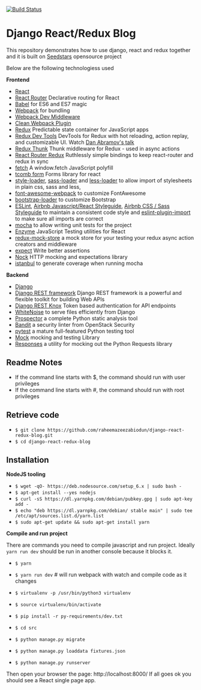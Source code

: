 [![Build Status](https://travis-ci.org/raheemazeezabiodun/django-react-redux-blog.svg?branch=master)](https://travis-ci.org/raheemazeezabiodun/django-react-redux-blog)

# Django React/Redux Blog

This repository demonstrates how to use django, react and redux together and it is built on [Seedstars](https://github.com/Seedstars/django-react-redux-base/) opensource project

Below are the following technologiess used

**Frontend**

* [React](https://github.com/facebook/react)
* [React Router](https://github.com/ReactTraining/react-router) Declarative routing for React
* [Babel](http://babeljs.io) for ES6 and ES7 magic
* [Webpack](http://webpack.github.io) for bundling
* [Webpack Dev Middleware](http://webpack.github.io/docs/webpack-dev-middleware.html)
* [Clean Webpack Plugin](https://github.com/johnagan/clean-webpack-plugin)
* [Redux](https://github.com/reactjs/redux) Predictable state container for JavaScript apps
* [Redux Dev Tools](https://github.com/gaearon/redux-devtools) DevTools for Redux with hot reloading, action replay, and customizable UI. Watch [Dan Abramov's talk](https://www.youtube.com/watch?v=xsSnOQynTHs)
* [Redux Thunk](https://github.com/gaearon/redux-thunk) Thunk middleware for Redux - used in async actions
* [React Router Redux](https://github.com/reactjs/react-router-redux) Ruthlessly simple bindings to keep react-router and redux in sync
* [fetch](https://github.com/github/fetch) A window.fetch JavaScript polyfill
* [tcomb form](https://github.com/gcanti/tcomb-form) Forms library for react
* [style-loader](https://github.com/webpack/style-loader), [sass-loader](https://github.com/jtangelder/sass-loader) and [less-loader](https://github.com/webpack/less-loader) to allow import of stylesheets in plain css, sass and less,
* [font-awesome-webpack](https://github.com/gowravshekar/font-awesome-webpack) to customize FontAwesome
* [bootstrap-loader](https://github.com/shakacode/bootstrap-loader) to customize Bootstrap
* [ESLint](http://eslint.org), [Airbnb Javascript/React Styleguide](https://github.com/airbnb/javascript), [Airbnb CSS / Sass Styleguide](https://github.com/airbnb/css) to maintain a consistent code style and [eslint-plugin-import](https://github.com/benmosher/eslint-plugin-import) to make sure all imports are correct
* [mocha](https://mochajs.org/) to allow writing unit tests for the project
* [Enzyme](http://airbnb.io/enzyme/) JavaScript Testing utilities for React
* [redux-mock-store](https://github.com/arnaudbenard/redux-mock-store) a mock store for your testing your redux async action creators and middleware
* [expect](https://github.com/mjackson/expect) Write better assertions
* [Nock](https://github.com/pgte/nock) HTTP mocking and expectations library
* [istanbul](https://github.com/gotwarlost/istanbul) to generate coverage when running mocha

**Backend**

* [Django](https://www.djangoproject.com/)
* [Django REST framework](http://www.django-rest-framework.org/) Django REST framework is a powerful and flexible toolkit for building Web APIs
* [Django REST Knox](https://github.com/James1345/django-rest-knox) Token based authentication for API endpoints
* [WhiteNoise](http://whitenoise.evans.io/en/latest/django.html) to serve files efficiently from Django
* [Prospector](http://prospector.landscape.io/en/master/) a complete Python static analysis tool
* [Bandit](https://github.com/openstack/bandit) a security linter from OpenStack Security
* [pytest](http://pytest.org/latest/) a mature full-featured Python testing tool
* [Mock](http://www.voidspace.org.uk/python/mock/) mocking and testing Library
* [Responses](https://github.com/getsentry/responses) a utility for mocking out the Python Requests library


## Readme Notes

* If the command line starts with $, the command should run with user privileges
* If the command line starts with #, the command should run with root privileges


## Retrieve code

* `$ git clone https://github.com/raheemazeezabiodun/django-react-redux-blog.git`
* `$ cd django-react-redux-blog`


## Installation

**NodeJS tooling**

* `$ wget -qO- https://deb.nodesource.com/setup_6.x | sudo bash -`
* `$ apt-get install --yes nodejs`
* `$ curl -sS https://dl.yarnpkg.com/debian/pubkey.gpg | sudo apt-key add -`
* `$ echo "deb https://dl.yarnpkg.com/debian/ stable main" | sudo tee /etc/apt/sources.list.d/yarn.list`
* `$ sudo apt-get update && sudo apt-get install yarn`

**Compile and run project**

There are commands you need to compile javascript and run project. Ideally `yarn run dev` should be run in another console because it blocks it.

* `$ yarn `
* `$ yarn run dev`  # will run webpack with watch and compile code as it changes

* `$ virtualenv -p /usr/bin/python3 virtualenv`
* `$ source virtualenv/bin/activate`
* `$ pip install -r py-requirements/dev.txt`

* `$ cd src`
* `$ python manage.py migrate`
* `$ python manage.py loaddata fixtures.json`
* `$ python manage.py runserver`

Then open your browser the page: http://localhost:8000/ If all goes ok you should see a React single page app.